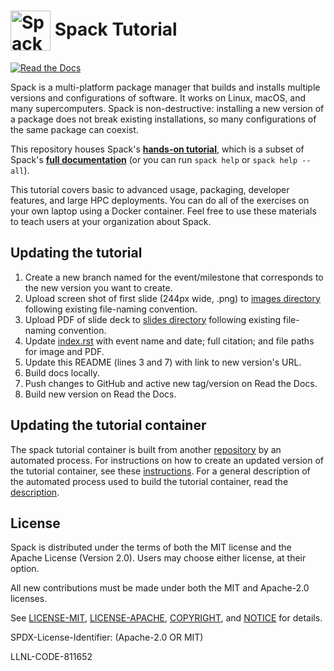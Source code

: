# <img src="https://cdn.rawgit.com/spack/spack/develop/share/spack/logo/spack-logo.svg" width="64" valign="middle" alt="Spack"/> Spack Tutorial

[![Read the Docs](https://readthedocs.org/projects/spack-tutorial/badge/?version=latest)](https://spack-tutorial.readthedocs.io)

Spack is a multi-platform package manager that builds and installs multiple versions and configurations of software. It works on Linux, macOS, and many supercomputers. Spack is non-destructive: installing a new version of a package does not break existing installations, so many configurations of the same package can coexist.

This repository houses Spack's [**hands-on tutorial**](https://spack-tutorial.readthedocs.io/en/latest/), which is a subset of Spack's [**full documentation**](https://spack.readthedocs.io/) (or you can run `spack help` or `spack help --all`).

This tutorial covers basic to advanced usage, packaging, developer features, and large HPC deployments.  You can do all of the exercises on your own laptop using a Docker container. Feel free to use these materials to teach users at your organization about Spack.

## Updating the tutorial

1. Create a new branch named for the event/milestone that corresponds to the new version you want to create.
2. Upload screen shot of first slide (244px wide, .png) to [images directory](https://github.com/spack/spack-tutorial/tree/master/tutorial/images) following existing file-naming convention.
3. Upload PDF of slide deck to [slides directory](https://github.com/spack/spack-tutorial/tree/master/_static/slides) following existing file-naming convention.
4. Update [index.rst](https://github.com/spack/spack-tutorial/blob/master/index.rst) with event name and date; full citation; and file paths for image and PDF.
5. Update this README (lines 3 and 7) with link to new version's URL.
6. Build docs locally.
7. Push changes to GitHub and active new tag/version on Read the Docs.
8. Build new version on Read the Docs.

## Updating the tutorial container

The spack tutorial container is built from another [repository](https://github.com/spack/spack-tutorial-container) by an automated process.  For instructions on how to create an updated version of the tutorial container, see these [instructions](https://github.com/spack/spack-tutorial-container/blob/master/UPDATING.md).  For a general description of the automated process used to build the tutorial container, read the [description](https://github.com/spack/spack-tutorial-container/blob/master/DESCRIPTION.md).

## License

Spack is distributed under the terms of both the MIT license and the Apache License (Version 2.0). Users may choose either license, at their option.

All new contributions must be made under both the MIT and Apache-2.0 licenses.

See [LICENSE-MIT](https://github.com/spack/spack/blob/develop/LICENSE-MIT),
[LICENSE-APACHE](https://github.com/spack/spack/blob/develop/LICENSE-APACHE),
[COPYRIGHT](https://github.com/spack/spack/blob/develop/COPYRIGHT), and
[NOTICE](https://github.com/spack/spack/blob/develop/NOTICE) for details.

SPDX-License-Identifier: (Apache-2.0 OR MIT)

LLNL-CODE-811652
